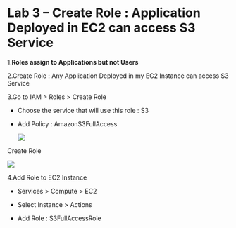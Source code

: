 Lab 3 – Create Role : Application Deployed in EC2 can access S3 Service
=======================================================================

1.**Roles assign to Applications but not Users**

2.Create Role : Any Application Deployed in my EC2 Instance can access S3
Service

3.Go to IAM \> Roles \> Create Role

-   Choose the service that will use this role : S3

-   Add Policy : AmazonS3FullAccess

    ![](media/b04f50c43105dde587be4afd0cdea46d.png)

Create Role

![](media/9015d78938116aacd919f9286799c553.png)

4.Add Role to EC2 Instance

-   Services \> Compute \> EC2

-   Select Instance \> Actions

-   Add Role : S3FullAccessRole
